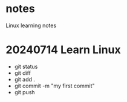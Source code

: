# notes
Linux learning notes


# 20240714  Learn Linux

* git status
* git diff
* git add .
* git commit -m "my first commit"
* git push
